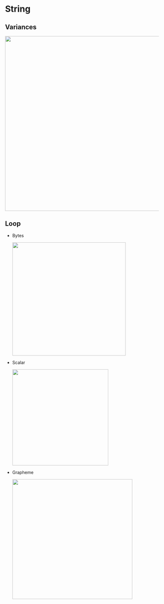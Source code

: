 # String

## Variances

<img src="image4.jpg" style="width:5.96667in" />

## Loop

- Bytes

  <img src="image1.jpg" style="width:3.87083in" />

- Scalar

  <img src="image2.jpg" style="width:3.275in" />

- Grapheme

  <img src="image3.jpg" style="width:4.09583in" />

